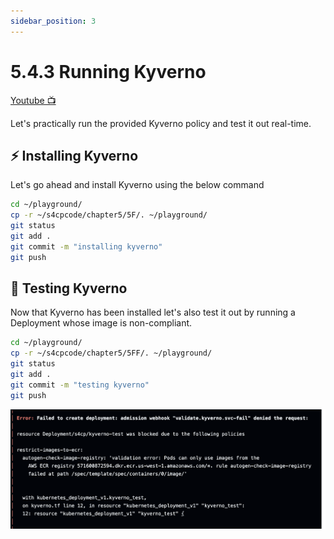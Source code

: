 ```yaml
---
sidebar_position: 3
---
```


# 5.4.3 Running Kyverno

[Youtube 📺](https://www.youtube.com/watch?v=Am9417a87zU&t=6649s)

Let's practically run the provided Kyverno policy and test it out real-time.

## ⚡ Installing Kyverno
 
Let's go ahead and install Kyverno using the below command 

```bash
cd ~/playground/
cp -r ~/s4cpcode/chapter5/5F/. ~/playground/
git status
git add .
git commit -m "installing kyverno"
git push
```

## 🧪 Testing Kyverno

Now that Kyverno has been installed let's also test it out by running a Deployment whose image is non-compliant.

```bash
cd ~/playground/
cp -r ~/s4cpcode/chapter5/5FF/. ~/playground/
git status
git add .
git commit -m "testing kyverno"
git push
```

![](img/kyverno_fail.png)

